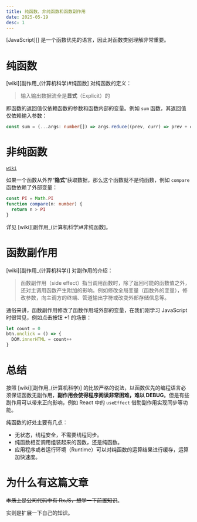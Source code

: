 ```yaml
---
title: 纯函数、非纯函数和函数副作用
date: 2025-05-19
desc: 1
---
```


[JavaScript][] 是一个函数优先的语言，因此对函数类别理解非常重要。

# 纯函数

[wiki][副作用_(计算机科学)#纯函数] 对纯函数的定义：

> 输入输出数据流全是**显式**（Explicit）的

即函数的返回值仅依赖函数的参数和函数内部的变量。例如 `sum` 函数，其返回值仅依赖输入参数：

```ts
const sum = (...args: number[]) => args.reduce((prev, curr) => prev + curr, 0)
```

# 非纯函数

[`wiki`](f)

如果一个函数从外界“**隐式**”获取数据，那么这个函数就不是纯函数，例如 `compare` 函数依赖了外部变量：

```ts
const PI = Math.PI
function compare(n: number) {
  return n > PI
}
```

详见 [wiki][副作用_(计算机科学)#非纯函数]。

# 函数副作用

[wiki][副作用_(计算机科学)] 对副作用的介绍：

> 函数副作用（side effect）指当调用函数时，除了返回可能的函数值之外，还对主调用函数产生附加的影响。例如修改全局变量（函数外的变量），修改参数，向主调方的终端、管道输出字符或改变外部存储信息等。

通俗来讲，函数副作用修改了函数作用域外部的变量，在我们刚学习 JavaScript 时很常见，例如点击按钮 +1 的场景：

```js
let count = 0
btn.onclick = () => {
  DOM.innerHTML = count++
}
```

# 总结

按照 [wiki][副作用_(计算机科学)] 的比较严格的说法，以函数优先的编程语言必须保证函数无副作用，**副作用会使得程序阅读非常困难，难以 DEBUG**。但是有些副作用可以带来正向影响，例如 React 中的 `useEffect` 借助副作用实现同步等功能。

纯函数的好处主要有几点：

- 无状态，线程安全，不需要线程同步。
- 纯函数相互调用组装起来的函数，还是纯函数。
- 应用程序或者运行环境（Runtime）可以对纯函数的运算结果进行缓存，运算加快速度。

# 为什么有这篇文章

~~本质上是公司代码中有 RxJS，想学一下前置知识~~。

实则是扩展一下自己的知识。

